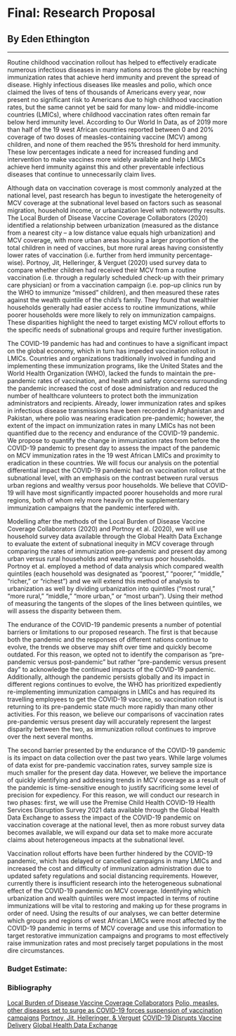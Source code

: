 # Final: Research Proposal

## By Eden Ethington
---

Routine childhood vaccination rollout has helped to effectively eradicate numerous infectious diseases in many nations across the globe by reaching immunization rates that achieve herd immunity and prevent the spread of disease. Highly infectious diseases like measles and polio, which once claimed the lives of tens of thousands of Americans every year, now present no significant risk to Americans due to high childhood vaccination rates, but the same cannot yet be said for many low- and middle-income countries (LMICs), where childhood vaccination rates often remain far below herd immunity level. According to Our World In Data, as of 2019 more than half of the 19 west African countries reported between 0 and 20% coverage of two doses of measles-containing vaccine (MCV) among children, and none of them reached the 95% threshold for herd immunity. These low percentages indicate a need for increased funding and intervention to make vaccines more widely available and help LMICs achieve herd immunity against this and other preventable infectious diseases that continue to unnecessarily claim lives.

Although data on vaccination coverage is most commonly analyzed at the national level, past research has begun to investigate the heterogeneity of MCV coverage at the subnational level based on factors such as seasonal migration, household income, or urbanization level with noteworthy results. The Local Burden of Disease Vaccine Coverage Collaborators (2020) identified a relationship between urbanization (measured as the distance from a nearest city – a low distance value equals high urbanization) and MCV coverage, with more urban areas housing a larger proportion of the total children in need of vaccines, but more rural areas having consistently lower rates of vaccination (i.e. further from herd immunity percentage-wise). Portnoy, Jit, Helleringer, & Verguet (2020) used survey data to compare whether children had received their MCV from a routine vaccination (i.e. through a regularly scheduled check-up with their primary care physician) or from a vaccination campaign (i.e. pop-up clinics run by the WHO to immunize “missed” children), and then measured these rates against the wealth quintile of the child’s family. They found that wealthier households generally had easier access to routine immunizations, while poorer households were more likely to rely on immunization campaigns. These disparities highlight the need to target existing MCV rollout efforts to the specific needs of subnational groups and require further investigation.

The COVID-19 pandemic has had and continues to have a significant impact on the global economy, which in turn has impeded vaccination rollout in LMICs. Countries and organizations traditionally involved in funding and implementing these immunization programs, like the United States and the World Health Organization (WHO), lacked the funds to maintain the pre-pandemic rates of vaccination, and health and safety concerns surrounding the pandemic increased the cost of dose administration and reduced the number of healthcare volunteers to protect both the immunization administrators and recipients. Already, lower immunization rates and spikes in infectious disease transmissions have been recorded in Afghanistan and Pakistan, where polio was nearing eradication pre-pandemic; however, the extent of the impact on immunization rates in many LMICs has not been quantified due to the recency and endurance of the COVID-19 pandemic. We propose to quantify the change in immunization rates from before the COVID-19 pandemic to present day to assess the impact of the pandemic on MCV immunization rates in the 19 west African LMICs and proximity to eradication in these countries. We will focus our analysis on the potential differential impact the COVID-19 pandemic had on vaccination rollout at the subnational level, with an emphasis on the contrast between rural versus urban regions and wealthy versus poor households. We believe that COVID-19 will have most significantly impacted poorer households and more rural regions, both of whom rely more heavily on the supplementary immunization campaigns that the pandemic interfered with.
 
Modelling after the methods of the Local Burden of Disease Vaccine Coverage Collaborators (2020) and Portnoy et al. (2020), we will use household survey data available through the Global Health Data Exchange to evaluate the extent of subnational inequity in MCV coverage through comparing the rates of immunization pre-pandemic and present day among urban versus rural households and wealthy versus poor households. Portnoy et al. employed a method of data analysis which compared wealth quintiles (each household was designated as “poorest,” “poorer,” “middle,” “richer,” or “richest”) and we will extend this method of analysis to urbanization as well by dividing urbanization into quintiles (“most rural,” “more rural,” “middle,” “more urban,” or “most urban”). Using their method of measuring the tangents of the slopes of the lines between quintiles, we will assess the disparity between them.


 
The endurance of the COVID-19 pandemic presents a number of potential barriers or limitations to our proposed research. The first is that because both the pandemic and the responses of different nations continue to evolve, the trends we observe may shift over time and quickly become outdated. For this reason, we opted not to identify the comparison as “pre-pandemic versus post-pandemic” but rather “pre-pandemic versus present day” to acknowledge the continued impacts of the COVID-19 pandemic. Additionally, although the pandemic persists globally and its impact in different regions continues to evolve, the WHO has prioritized expediently re-implementing immunization campaigns in LMICs and has required its travelling employees to get the COVID-19 vaccine, so vaccination rollout is returning to its pre-pandemic state much more rapidly than many other activities. For this reason, we believe our comparisons of vaccination rates pre-pandemic versus present day will accurately represent the largest disparity between the two, as immunization rollout continues to improve over the next several months. 
 
The second barrier presented by the endurance of the COVID-19 pandemic is its impact on data collection over the past two years. While large volumes of data exist for pre-pandemic vaccination rates, survey sample size is much smaller for the present day data. However, we believe the importance of quickly identifying and addressing trends in MCV coverage as a result of the pandemic is time-sensitive enough to justify sacrificing some level of precision for expediency. For this reason, we will conduct our research in two phases: first, we will use the Premise Child Health COVID-19 Health Services Disruption Survey 2021 data available through the Global Health Data Exchange to assess the impact of the COVID-19 pandemic on vaccination coverage at the national level, then as more robust survey data becomes available, we will expand our data set to make more accurate claims about heterogeneous impacts at the subnational level.
 
Vaccination rollout efforts have been further hindered by the COVID-19 pandemic, which has delayed or cancelled campaigns in many LMICs and increased the cost and difficulty of immunization administration due to updated safety regulations and social distancing requirements. However, currently there is insufficient research into the heterogeneous subnational effect of the COVID-19 pandemic on MCV coverage. Identifying which urbanization and wealth quintiles were most impacted in terms of routine immunizations will be vital to restoring and making up for these programs in order of need. Using the results of our analyses, we can better determine which groups and regions of west African LMICs were most affected by the COVID-19 pandemic in terms of MCV coverage and use this information to target restorative immunization campaigns and programs to most effectively raise immunization rates and most precisely target populations in the most dire circumstances. 

### Budget Estimate:



### Bibliography

[Local Burden of Disease Vaccine Coverage Collaborators](https://www.nature.com/articles/s41586-020-03043-4)
[Polio, measles, other diseases set to surge as COVID-19 forces suspension of vaccination campaigns](https://www.science.org/content/article/polio-measles-other-diseases-set-surge-covid-19-forces-suspension-vaccination-campaigns)
[Portnoy, Jit, Helleringer, & Verguet](https://www.sciencedirect.com/science/article/pii/S1098301520317319)
[COVID-19 Disrupts Vaccine Delivery](https://www.ncbi.nlm.nih.gov/pmc/articles/PMC7164887/)
[Global Health Data Exchange](http://ghdx.healthdata.org/)
